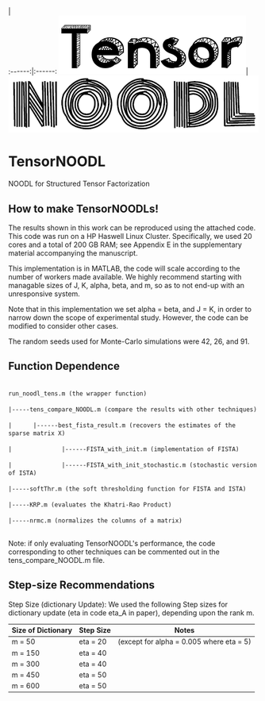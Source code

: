    |  
:------:|:------:
![TNOODL](https://github.com/srambhatla/TensorNOODL/blob/master/tensor_logo.png "TNOODL")|![NOODL](https://github.com/srambhatla/TensorNOODL/blob/master/logo.png "NOODL")

# TensorNOODL
NOODL for Structured Tensor Factorization

## How to make TensorNOODLs!

The results shown in this work can be reproduced using the attached code. This code was run on a HP Haswell Linux Cluster. Specifically, we used 20 cores and a total of 200 GB RAM; see Appendix E in the supplementary material accompanying the manuscript.

This implementation is in MATLAB, the code will scale according to the number of workers made available. We highly recommend starting with managable sizes of J, K, alpha, beta, and m, so as to not end-up with an unresponsive system. 

Note that in this implementation we set alpha = beta, and J = K, in order to narrow down the scope of experimental study. However, the code can be modified to consider other cases. 

The random seeds used for Monte-Carlo simulations were 42, 26, and 91. 

## Function Dependence
<pre><code>
run_noodl_tens.m (the wrapper function)<br>
|-----tens_compare_NOODL.m (compare the results with other techniques) <br> 
|      |------best_fista_result.m (recovers the estimates of the sparse matrix X) <br>
|              |------FISTA_with_init.m (implementation of FISTA) <br>
|              |------FISTA_with_init_stochastic.m (stochastic version of ISTA) <br>
|-----softThr.m (the soft thresholding function for FISTA and ISTA) <br>
|-----KRP.m (evaluates the Khatri-Rao Product) <br>
|-----nrmc.m (normalizes the columns of a matrix)        <br>     
</pre></code>

Note: if only evaluating TensorNOODL's performance, the code corresponding to other techniques can be commented out in the tens_compare_NOODL.m  file. 


## Step-size Recommendations 

Step Size (dictionary Update): We used the following Step sizes for dictionary update (eta in code eta_A in paper), depending upon the rank m.

| Size of Dictionary | Step Size | Notes |
| ------| ------- | ------ |
|m = 50 |eta = 20 |(except for alpha = 0.005 where eta = 5)|
|m = 150 | eta = 40 | |
| m = 300 | eta = 40| |
| m = 450 | eta = 50 | |
| m = 600 | eta = 50 | |

